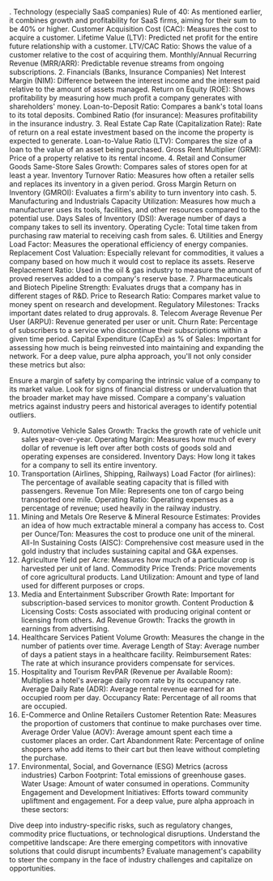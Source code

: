 . Technology (especially SaaS companies)
Rule of 40: As mentioned earlier, it combines growth and profitability for SaaS firms, aiming for their sum to be 40% or higher.
Customer Acquisition Cost (CAC): Measures the cost to acquire a customer.
Lifetime Value (LTV): Predicted net profit for the entire future relationship with a customer.
LTV/CAC Ratio: Shows the value of a customer relative to the cost of acquiring them.
Monthly/Annual Recurring Revenue (MRR/ARR): Predictable revenue streams from ongoing subscriptions.
2. Financials (Banks, Insurance Companies)
Net Interest Margin (NIM): Difference between the interest income and the interest paid relative to the amount of assets managed.
Return on Equity (ROE): Shows profitability by measuring how much profit a company generates with shareholders' money.
Loan-to-Deposit Ratio: Compares a bank's total loans to its total deposits.
Combined Ratio (for insurance): Measures profitability in the insurance industry.
3. Real Estate
Cap Rate (Capitalization Rate): Rate of return on a real estate investment based on the income the property is expected to generate.
Loan-to-Value Ratio (LTV): Compares the size of a loan to the value of an asset being purchased.
Gross Rent Multiplier (GRM): Price of a property relative to its rental income.
4. Retail and Consumer Goods
Same-Store Sales Growth: Compares sales of stores open for at least a year.
Inventory Turnover Ratio: Measures how often a retailer sells and replaces its inventory in a given period.
Gross Margin Return on Inventory (GMROI): Evaluates a firm's ability to turn inventory into cash.
5. Manufacturing and Industrials
Capacity Utilization: Measures how much a manufacturer uses its tools, facilities, and other resources compared to the potential use.
Days Sales of Inventory (DSI): Average number of days a company takes to sell its inventory.
Operating Cycle: Total time taken from purchasing raw material to receiving cash from sales.
6. Utilities and Energy
Load Factor: Measures the operational efficiency of energy companies.
Replacement Cost Valuation: Especially relevant for commodities, it values a company based on how much it would cost to replace its assets.
Reserve Replacement Ratio: Used in the oil & gas industry to measure the amount of proved reserves added to a company's reserve base.
7. Pharmaceuticals and Biotech
Pipeline Strength: Evaluates drugs that a company has in different stages of R&D.
Price to Research Ratio: Compares market value to money spent on research and development.
Regulatory Milestones: Tracks important dates related to drug approvals.
8. Telecom
Average Revenue Per User (ARPU): Revenue generated per user or unit.
Churn Rate: Percentage of subscribers to a service who discontinue their subscriptions within a given time period.
Capital Expenditure (CapEx) as % of Sales: Important for assessing how much is being reinvested into maintaining and expanding the network.
For a deep value, pure alpha approach, you'll not only consider these metrics but also:

Ensure a margin of safety by comparing the intrinsic value of a company to its market value.
Look for signs of financial distress or undervaluation that the broader market may have missed.
Compare a company's valuation metrics against industry peers and historical averages to identify potential outliers.

9. Automotive
Vehicle Sales Growth: Tracks the growth rate of vehicle unit sales year-over-year.
Operating Margin: Measures how much of every dollar of revenue is left over after both costs of goods sold and operating expenses are considered.
Inventory Days: How long it takes for a company to sell its entire inventory.
10. Transportation (Airlines, Shipping, Railways)
Load Factor (for airlines): The percentage of available seating capacity that is filled with passengers.
Revenue Ton Mile: Represents one ton of cargo being transported one mile.
Operating Ratio: Operating expenses as a percentage of revenue; used heavily in the railway industry.
11. Mining and Metals
Ore Reserve & Mineral Resource Estimates: Provides an idea of how much extractable mineral a company has access to.
Cost per Ounce/Ton: Measures the cost to produce one unit of the mineral.
All-In Sustaining Costs (AISC): Comprehensive cost measure used in the gold industry that includes sustaining capital and G&A expenses.
12. Agriculture
Yield per Acre: Measures how much of a particular crop is harvested per unit of land.
Commodity Price Trends: Price movements of core agricultural products.
Land Utilization: Amount and type of land used for different purposes or crops.
13. Media and Entertainment
Subscriber Growth Rate: Important for subscription-based services to monitor growth.
Content Production & Licensing Costs: Costs associated with producing original content or licensing from others.
Ad Revenue Growth: Tracks the growth in earnings from advertising.
14. Healthcare Services
Patient Volume Growth: Measures the change in the number of patients over time.
Average Length of Stay: Average number of days a patient stays in a healthcare facility.
Reimbursement Rates: The rate at which insurance providers compensate for services.
15. Hospitality and Tourism
RevPAR (Revenue per Available Room): Multiplies a hotel's average daily room rate by its occupancy rate.
Average Daily Rate (ADR): Average rental revenue earned for an occupied room per day.
Occupancy Rate: Percentage of all rooms that are occupied.
16. E-Commerce and Online Retailers
Customer Retention Rate: Measures the proportion of customers that continue to make purchases over time.
Average Order Value (AOV): Average amount spent each time a customer places an order.
Cart Abandonment Rate: Percentage of online shoppers who add items to their cart but then leave without completing the purchase.
17. Environmental, Social, and Governance (ESG) Metrics (across industries)
Carbon Footprint: Total emissions of greenhouse gases.
Water Usage: Amount of water consumed in operations.
Community Engagement and Development Initiatives: Efforts toward community upliftment and engagement.
For a deep value, pure alpha approach in these sectors:

Dive deep into industry-specific risks, such as regulatory changes, commodity price fluctuations, or technological disruptions.
Understand the competitive landscape: Are there emerging competitors with innovative solutions that could disrupt incumbents?
Evaluate management's capability to steer the company in the face of industry challenges and capitalize on opportunities.